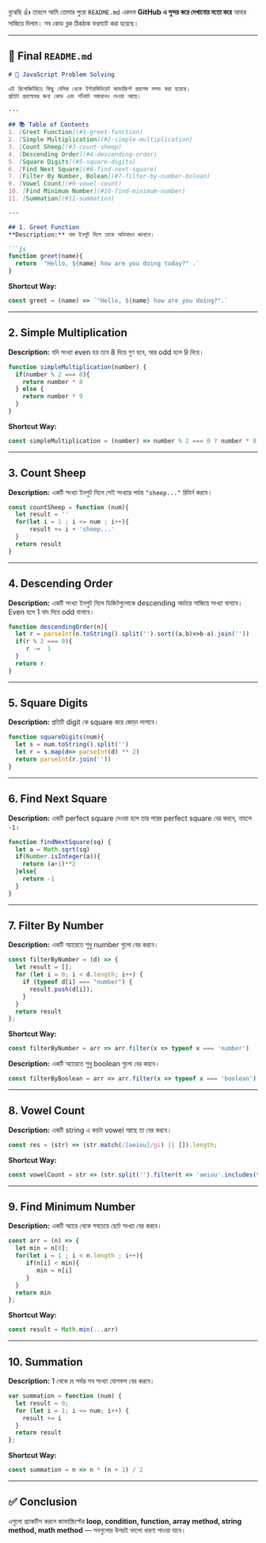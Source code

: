 বুঝেছি 👍
তাহলে আমি তোমার পুরো `README.md` একদম **GitHub এ সুন্দর করে দেখানোর মতো করে** আবার সাজিয়ে দিলাম।
সব কোড ব্লক ঠিকঠাক ফরম্যাট করা হয়েছে।

---

## 📄 Final `README.md`

````markdown
# 🚀 JavaScript Problem Solving  

এই রিপোজিটরিতে কিছু বেসিক থেকে ইন্টারমিডিয়েট জাভাস্ক্রিপ্ট প্রবলেম সলভ করা হয়েছে।  
প্রতিটা প্রবলেমের জন্য কোড এবং শর্টকাট সমাধানও দেওয়া আছে।  

---

## 📚 Table of Contents
1. [Greet Function](#1-greet-function)  
2. [Simple Multiplication](#2-simple-multiplication)  
3. [Count Sheep](#3-count-sheep)  
4. [Descending Order](#4-descending-order)  
5. [Square Digits](#5-square-digits)  
6. [Find Next Square](#6-find-next-square)  
7. [Filter By Number, Bolean](#7-filter-by-number-bolean)   
9. [Vowel Count](#9-vowel-count)  
10. [Find Minimum Number](#10-find-minimum-number)  
11. [Summation](#11-summation)  

---

## 1. Greet Function
**Description:** নাম ইনপুট দিলে তাকে অভিবাদন জানাবে।  

```js
function greet(name){
  return `"Hello, ${name} how are you doing today?" .`
}
````

**Shortcut Way:**

```js
const greet = (name) => `"Hello, ${name} how are you doing?".`
```

---

## 2. Simple Multiplication

**Description:** যদি সংখ্যা even হয় তবে 8 দিয়ে গুণ হবে, আর odd হলে 9 দিয়ে।

```js
function simpleMultiplication(number) {
  if(number % 2 === 0){
    return number * 8
  } else {
    return number * 9
  }
}
```

**Shortcut Way:**

```js
const simpleMultiplication = (number) => number % 2 === 0 ? number * 8 : number * 9
```

---

## 3. Count Sheep

**Description:** একটি সংখ্যা ইনপুট নিলে সেই সংখ্যার পর্যন্ত `"sheep..."` রিটার্ন করবে।

```js
const countSheep = function (num){
  let result = ''
  for(let i = 1 ; i <= num ; i++){
      result += i + 'sheep...'
  }
  return result
}
```

---

## 4. Descending Order

**Description:** একটি সংখ্যা ইনপুট নিলে ডিজিটগুলোকে descending অর্ডারে সাজিয়ে সংখ্যা বানাবে। Even হলে 1 বাদ দিয়ে odd বানাবে।

```js
function descendingOrder(n){
  let r = parseInt(n.toString().split('').sort((a,b)=>b-a).join(''))
  if(r % 2 === 0){
     r -=  1
  }
  return r
}
```

---

## 5. Square Digits

**Description:** প্রতিটি digit কে square করে জোড়া লাগাবে।

```js
function squareDigits(num){ 
  let s = num.toString().split('')
  let r = s.map(d=> parseInt(d) ** 2)
  return parseInt(r.join(''))
}
```

---

## 6. Find Next Square

**Description:** একটি perfect square দেওয়া হলে তার পরের perfect square বের করবে, নাহলে `-1`।

```js
function findNextSquare(sq) {
  let a = Math.sqrt(sq)
  if(Number.isInteger(a)){
    return (a+1)**2
  }else{
    return -1
  }
}
```

---

## 7. Filter By Number

**Description:** একটি অ্যারেতে শুধু number গুলো বের করবে।

```js
const filterByNumber = (d) => {
  let result = [];
  for (let i = 0; i < d.length; i++) {
    if (typeof d[i] === "number") {
      result.push(d[i]);
    }
  }
  return result
};
```

**Shortcut Way:**

```js
const filterByNumber = arr => arr.filter(x => typeof x === 'number')
```


**Description:** একটি অ্যারেতে শুধু boolean গুলো বের করবে।

```js
const filterByBoolean = arr => arr.filter(x => typeof x === 'boolean')
```

---

## 8. Vowel Count

**Description:** একটি string এ কয়টা vowel আছে তা বের করবে।

```js
const res = (str) => (str.match(/[aeiou]/gi) || []).length;
```

**Shortcut Way:**

```js
const vowelCount = str => (str.split('').filter(t => 'aeiou'.includes(t))).length
```

---

## 9. Find Minimum Number

**Description:** একটি অ্যারে থেকে সবচেয়ে ছোট সংখ্যা বের করবে।

```js
const arr = (n) => {
  let min = n[0];
  for(let i = 1 ; i < n.length ; i++){
     if(n[i] < min){
        min = n[i]
     }
  }
  return min
};
```

**Shortcut Way:**

```js
const result = Math.min(...arr)
```

---

## 10. Summation

**Description:** 1 থেকে n পর্যন্ত সব সংখ্যা যোগফল বের করবে।

```js
var summation = function (num) {
  let result = 0;
  for (let i = 1; i <= num; i++) {
    result += i
  }
  return result
};
```

**Shortcut Way:**

```js
const summation = n => n * (n + 1) / 2
```

---

## ✅ Conclusion

এগুলো প্র্যাকটিস করলে জাভাস্ক্রিপ্টের **loop, condition, function, array method, string method, math method** — সবগুলোর উপরই ভালো ধারণা পাওয়া যাবে।




